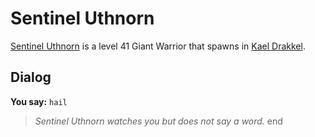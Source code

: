 # Sentinel Uthnorn



[Sentinel Uthnorn](/npc/113285) is a level 41 Giant Warrior that spawns in [Kael Drakkel](/zone/113).



## Dialog

**You say:** `hail`



>*Sentinel Uthnorn watches you but does not say a word.*
end
